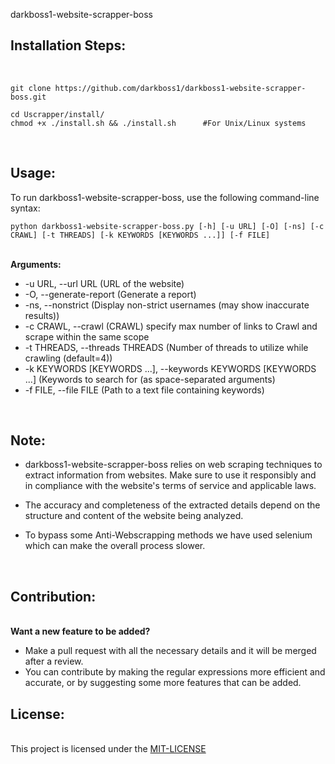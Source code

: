 darkboss1-website-scrapper-boss
<h2> Installation Steps:</h2><br>

```
git clone https://github.com/darkboss1/darkboss1-website-scrapper-boss.git
```
```
cd Uscrapper/install/ 
chmod +x ./install.sh && ./install.sh      #For Unix/Linux systems
```

<br><h2> Usage:</h2>

<p>To run darkboss1-website-scrapper-boss, use the following command-line syntax:</p>

```
python darkboss1-website-scrapper-boss.py [-h] [-u URL] [-O] [-ns] [-c CRAWL] [-t THREADS] [-k KEYWORDS [KEYWORDS ...]] [-f FILE]
```
<br><b>Arguments:</b>

*  -u URL, --url URL     (URL of the website)
*  -O, --generate-report (Generate a report)
*  -ns, --nonstrict      (Display non-strict usernames (may show inaccurate results))
*  -c CRAWL, --crawl     (CRAWL) specify max number of links to Crawl and scrape within the same scope
*  -t THREADS, --threads THREADS (Number of threads to utilize while crawling (default=4))
*  -k KEYWORDS [KEYWORDS ...], --keywords KEYWORDS [KEYWORDS ...]    (Keywords to search for (as space-separated arguments)
*  -f FILE, --file FILE  (Path to a text file containing keywords)

<br><h2> Note:</h2>
* darkboss1-website-scrapper-boss relies on web scraping techniques to extract information from websites. Make sure to use it responsibly and in compliance with the website's terms of service and applicable laws.

* The accuracy and completeness of the extracted details depend on the structure and content of the website being analyzed.

* To bypass some Anti-Webscrapping methods we have used selenium which can make the overall process slower.

<br><h2> Contribution:</h2><br>
<b>Want a new feature to be added?</b><br>
* Make a pull request with all the necessary details and it will be merged after a review.
* You can contribute by making the regular expressions more efficient and accurate, or by suggesting some more features that can be added.

<h2> License:</h2><br>
This project is licensed under the <a href="https://github.com/darkboss1">MIT-LICENSE</a><br><br>
